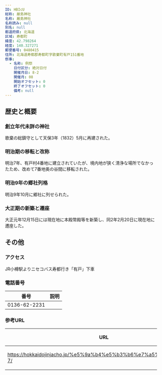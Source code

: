 ```yaml
---
ID: HBIcU
総称: 厳島神社
名称: 嚴島神社
名称読み: null
別名: null
都道府県: 北海道
区域: 寿都町
緯度: 42.798264
経度: 140.327271
郵便番号: 0480415
住所: 北海道寿都郡寿都町字歌棄町有戸151番地
祭事:
  - 名称: 例祭
    日付区分: 絶対日付
    開催月日: 8-2
    開催月: 08
    開始オフセット: 0
    終了オフセット: 0
    備考: null
---
```


## 歴史と概要

### 創立年代未詳の神社

歌棄の総鎮守として天保3年（1832）5月に再建された。

### 明治期の移転と改称

明治7年、有戸村4番地に建立されていたが、境内地が狭く清浄な場所でなかったため、改めて7番地奥の谷間に移転された。

### 明治9年の郷社列格

明治9年10月に郷社に列せられた。

### 大正期の新築と遷座

大正元年12月15日には現在地に本殿幣殿等を新築し、同2年2月20日に現在地に遷座した。

## その他

### アクセス

JR小樽駅よりニセコバス寿都行き「有戸」下車

### 電話番号

| 番号         | 説明 |
| ------------ | ---- |
| 0136-62-2231 |      |

### 参考URL

| URL                                                                 | 説明   |
| ------------------------------------------------------------------- | ------ |
| https://hokkaidojinjacho.jp/%e5%9a%b4%e5%b3%b6%e7%a5%9e%e7%a4%be-7/ | 神社庁 |
